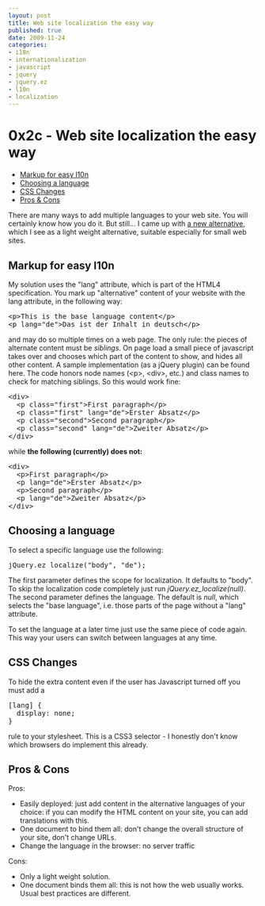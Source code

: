 ```yaml
---
layout: post
title: Web site localization the easy way
published: true
date: 2009-11-24
categories:
- i18n
- internationalization
- javascript
- jquery
- jquery.ez
- l10n
- localization
---
```

<h1>0x2c - Web site localization the easy way</h1>

<div><ul>
<li class="toc-h2"><a href="#markup_for_easy_l10n">Markup for easy l10n</a></li>
<li class="toc-h2"><a href="#choosing_a_language">Choosing a language</a></li>
<li class="toc-h2"><a href="#css_changes_">CSS Changes </a></li>
<li class="toc-h2"><a href="#pros_cons">Pros &amp; Cons</a></li>
</ul></div>


<p>There are many ways to add multiple languages to your web site. You will certainly
know how you do it. But still... I came up with <a href="/projects/jquery.ez/jquery.ez.js">a new alternative</a>,
which I see as a light weight alternative, suitable especially for small web sites.</p>

<a name="markup_for_easy_l10n"></a><h2>Markup for easy l10n</h2>

<p>My solution uses the "lang" attribute, which is part of the HTML4 specification. You mark
up "alternative" content of your website with the lang attribute, in the following way:</p>

<div class="CodeRay">
  <div class="code"><pre>&lt;p&gt;This is the base language content&lt;/p&gt;
&lt;p lang=&quot;de&quot;&gt;Das ist der Inhalt in deutsch&lt;/p&gt;</pre></div>
</div>


<p>and may do so multiple times on a web page. The only rule: the pieces of alternate content
must be <em>siblings</em>. On page load a small piece of javascript takes over and chooses which
part of the content to show, and hides all other content. A sample implementation (as a
jQuery plugin) can be found here. The code honors node names (&lt;p&gt;, &lt;div&gt;, etc.)
and class names to check for matching siblings. So this would work fine:</p>

<div class="CodeRay">
  <div class="code"><pre>&lt;div&gt;
  &lt;p class=&quot;first&quot;&gt;First paragraph&lt;/p&gt;
  &lt;p class=&quot;first&quot; lang=&quot;de&quot;&gt;Erster Absatz&lt;/p&gt;
  &lt;p class=&quot;second&quot;&gt;Second paragraph&lt;/p&gt;
  &lt;p class=&quot;second&quot; lang=&quot;de&quot;&gt;Zweiter Absatz&lt;/p&gt;
&lt;/div&gt;</pre></div>
</div>


<p>while <strong>the following (currently) does not:</strong></p>

<div class="CodeRay">
  <div class="code"><pre>&lt;div&gt;
  &lt;p&gt;First paragraph&lt;/p&gt;
  &lt;p lang=&quot;de&quot;&gt;Erster Absatz&lt;/p&gt;
  &lt;p&gt;Second paragraph&lt;/p&gt;
  &lt;p lang=&quot;de&quot;&gt;Zweiter Absatz&lt;/p&gt;
&lt;/div&gt;</pre></div>
</div>


<a name="choosing_a_language"></a><h2>Choosing a language</h2>

<p>To select a specific language use the following:</p>

<div class="CodeRay">
  <div class="code"><pre>jQuery.ez_localize(&quot;body&quot;, &quot;de&quot;);</pre></div>
</div>


<p>The first parameter defines the scope for localization. It defaults to "body". To
skip the localization code completely just run <em>jQuery.ez_localize(null)</em>. The second
parameter defines the language. The default is <em>null</em>, which selects the "base language",
i.e. those parts of the page without a "lang" attribute.</p>

<p>To set the language at a later time just use the same piece of code again. This way your users
can switch between languages at any time.</p>

<a name="css_changes_"></a><h2>CSS Changes </h2>

<p>To hide the extra content even if the user has Javascript
turned off you must add a</p>

<div class="CodeRay">
  <div class="code"><pre>[lang] {
  display: none;
}</pre></div>
</div>


<p>rule to your stylesheet. This is a CSS3 selector - I honestly don't know which browsers do implement this already.</p>

<a name="pros_cons"></a><h2>Pros &amp; Cons</h2>

<p>Pros:</p>

<ul>
<li>Easily deployed: just add content in the alternative languages of your choice: if you
can modify the HTML content on your site, you can add translations with this.</li>
<li>One document to bind them all: don't change the overall structure of your site,
don't change URLs.</li>
<li>Change the language in the browser: no server traffic</li>
</ul>
<p>Cons:</p>

<ul>
<li>Only a light weight solution.</li>
<li>One document binds them all: this is not how the web usually works. Usual best practices
are different.</li>
</ul>
